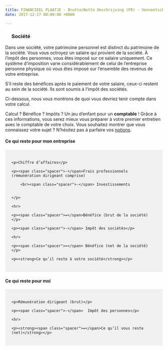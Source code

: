 ```yaml
---
title: FINANCIEEL PLAATJE - Brutto/Netto Omschrijving (FR) - Vennootschap
date: 2017-12-27 00:00:00 +0000

---
```

<h3>Société</h3>

Dans une société, votre patrimoine personnel est distinct du patrimoine de la société. Vous vous octroyez un salaire qui provient de la société. À l’impôt des personnes, vous êtes imposé sur ce salaire uniquement. Ce système d’imposition varie considérablement de celui de l’entreprise personne physique où vous êtes imposé sur l’ensemble des revenus de votre entreprise.

S’il reste des bénéfices après le paiement de votre salaire, ceux-ci restent au sein de la société. Ils sont soumis à l’impôt des sociétés.

Ci-dessous, nous vous montrons de quoi vous devriez tenir compte dans votre calcul.

Calcul ? Bénéfice ? Impôts ? Un jeu d’enfant pour un **comptable** ! Grâce à ces informations, vous serez mieux vous préparer à votre premier entretien avec le comptable de votre choix. Vous souhaitez montrer que vous connaissez votre sujet ? N’hésitez pas à parfaire vos [notions](https://www.xerius.be/glossaire#4).

<h4>Ce qui reste pour mon entreprise</h4>

<style> .netto-box{position:relative;padding:20px;margin-left:40px;margin:0 auto;background-color:#F0F0F0;} .netto-box p,h2,h1,h3{margin-left:20px;} .netto-box .spacer{position:absolute;left:20px;} </style>

<div class="netto-box">

    <p>Chiffre d’affaires</p>
    
    <p><span class="spacer">-</span>Frais professionnels (rémunération dirigeant comprise)
    
    	<br><span class="spacer">-</span> Investissements
    
    
    </p>
    
    <hr>
    
    <p><span class="spacer">=</span>Bénéfice (brut de la société)</p>
    
    <p><span class="spacer">-</span> Impôt des sociétés</p>
    
    <hr>
    
    <p><span class="spacer">=</span> Bénéfice (net de la société)</p>
    
    <p><strong>Ce qu’il reste à votre société</strong></p>

</div> <h4>Ce qui reste pour moi</h4>

<div class="netto-box">

    <p>Rémunération dirigeant (brut)</p>
    
    <p><span class="spacer">-</span>  Impôt des personnes</p>
    
    <hr>
    
    <p><strong><span class="spacer">=</span>Ce qu’il vous reste (net)</strong></p>

</div>
